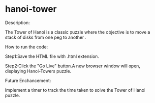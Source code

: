 # hanoi-tower
Description:

The Tower of Hanoi is a classic puzzle where the objective is to move a stack of disks from one peg to another .

How to run the code:

Step1:Save the HTML file with .html extension.

Step2:Click the "Go Live" button.A new browser window will open, displaying Hanoi-Towers puzzle.

Future Enchancement:

Implement a timer to track the time taken to solve the Tower of Hanoi puzzle.
